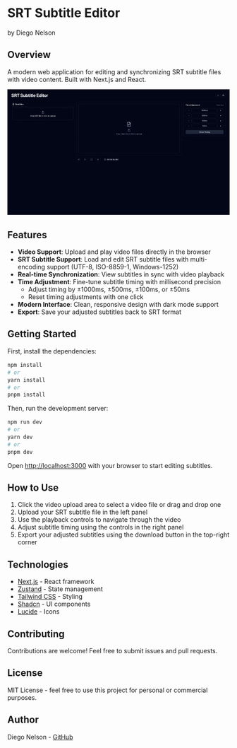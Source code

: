 # SRT Subtitle Editor
by Diego Nelson

## Overview
A modern web application for editing and synchronizing SRT subtitle files with video content. Built with Next.js and React.

![SRT Subtitle Editor Screenshot](/public/srt-suntitle-editor.jpg)

## Features

- **Video Support**: Upload and play video files directly in the browser
- **SRT Subtitle Support**: Load and edit SRT subtitle files with multi-encoding support (UTF-8, ISO-8859-1, Windows-1252)
- **Real-time Synchronization**: View subtitles in sync with video playback
- **Time Adjustment**: Fine-tune subtitle timing with millisecond precision
  - Adjust timing by ±1000ms, ±500ms, ±100ms, or ±50ms
  - Reset timing adjustments with one click
- **Modern Interface**: Clean, responsive design with dark mode support
- **Export**: Save your adjusted subtitles back to SRT format

## Getting Started

First, install the dependencies:

```bash
npm install
# or
yarn install
# or
pnpm install
```

Then, run the development server:

```bash
npm run dev
# or
yarn dev
# or
pnpm dev
```

Open [http://localhost:3000](http://localhost:3000) with your browser to start editing subtitles.

## How to Use

1. Click the video upload area to select a video file or drag and drop one
2. Upload your SRT subtitle file in the left panel
3. Use the playback controls to navigate through the video
4. Adjust subtitle timing using the controls in the right panel
5. Export your adjusted subtitles using the download button in the top-right corner

## Technologies

- [Next.js](https://nextjs.org) - React framework
- [Zustand](https://zustand-demo.pmnd.rs) - State management
- [Tailwind CSS](https://tailwindcss.com) - Styling
- [Shadcn](https://ui.shadcn.com) - UI components
- [Lucide](https://lucide.dev) - Icons

## Contributing

Contributions are welcome! Feel free to submit issues and pull requests.

## License

MIT License - feel free to use this project for personal or commercial purposes.

## Author

Diego Nelson - [GitHub](https://github.com/nelsondiego)
